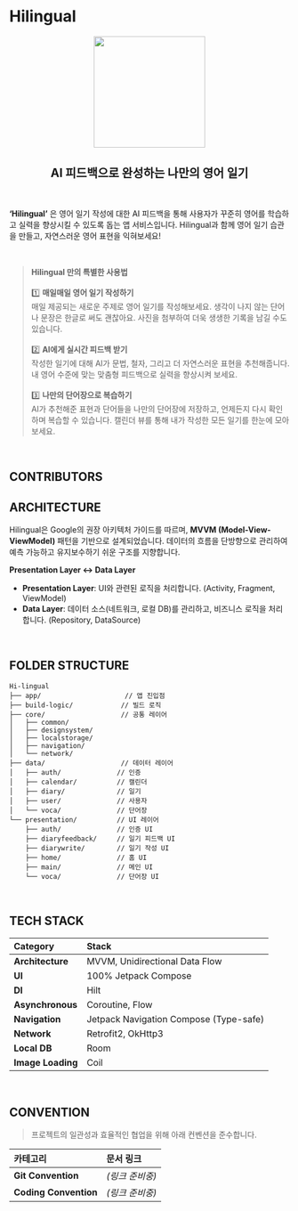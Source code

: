 # Hilingual

<p align="center">
  <img src="https://github.com/Hi-lingual/Hilingual-Android/assets/107945283/75555424-21b2-4423-a5d9-a705331487e9" width="200">
</p>

<h2 align="center">AI 피드백으로 완성하는 나만의 영어 일기</h2>

<br>

**‘Hilingual’** 은 영어 일기 작성에 대한 AI 피드백을 통해 사용자가 꾸준히 영어를 학습하고 실력을 향상시킬 수 있도록 돕는 앱 서비스입니다. Hilingual과 함께 영어 일기 습관을 만들고, 자연스러운 영어 표현을 익혀보세요!

<br>

> **Hilingual 만의 특별한 사용법** <br><br>
> 1️⃣ **매일매일 영어 일기 작성하기**<br>
> 매일 제공되는 새로운 주제로 영어 일기를 작성해보세요. 생각이 나지 않는 단어나 문장은 한글로 써도 괜찮아요. 사진을 첨부하여 더욱 생생한 기록을 남길 수도 있습니다.<br><br>
> 2️⃣ **AI에게 실시간 피드백 받기**<br>
> 작성한 일기에 대해 AI가 문법, 철자, 그리고 더 자연스러운 표현을 추천해줍니다. 내 영어 수준에 맞는 맞춤형 피드백으로 실력을 향상시켜 보세요.<br><br>
> 3️⃣ **나만의 단어장으로 복습하기**<br>
> AI가 추천해준 표현과 단어들을 나만의 단어장에 저장하고, 언제든지 다시 확인하며 복습할 수 있습니다. 캘린더 뷰를 통해 내가 작성한 모든 일기를 한눈에 모아보세요.<br>

<br>

## CONTRIBUTORS


## ARCHITECTURE
Hilingual은 Google의 권장 아키텍처 가이드를 따르며, **MVVM (Model-View-ViewModel)** 패턴을 기반으로 설계되었습니다. 데이터의 흐름을 단방향으로 관리하여 예측 가능하고 유지보수하기 쉬운 구조를 지향합니다.

**Presentation Layer ↔ Data Layer**

- **Presentation Layer**: UI와 관련된 로직을 처리합니다. (Activity, Fragment, ViewModel)
- **Data Layer**: 데이터 소스(네트워크, 로컬 DB)를 관리하고, 비즈니스 로직을 처리합니다. (Repository, DataSource)

<br>

## FOLDER STRUCTURE

```
Hi-lingual
├── app/                     // 앱 진입점
├── build-logic/            // 빌드 로직
├── core/                   // 공통 레이어
│   ├── common/
│   ├── designsystem/
│   ├── localstorage/
│   ├── navigation/
│   └── network/
├── data/                   // 데이터 레이어
│   ├── auth/              // 인증
│   ├── calendar/          // 캘린더
│   ├── diary/             // 일기
│   ├── user/              // 사용자
│   └── voca/              // 단어장
└── presentation/          // UI 레이어
    ├── auth/              // 인증 UI
    ├── diaryfeedback/     // 일기 피드백 UI
    ├── diarywrite/        // 일기 작성 UI
    ├── home/              // 홈 UI
    ├── main/              // 메인 UI
    └── voca/              // 단어장 UI
```

<br>

## TECH STACK
| Category | Stack                               |
| :--- |:------------------------------------|
| **Architecture** | MVVM, Unidirectional Data Flow |
| **UI** | 100% Jetpack Compose |
| **DI** | Hilt |
| **Asynchronous** | Coroutine, Flow |
| **Navigation** | Jetpack Navigation Compose (Type-safe) |
| **Network** | Retrofit2, OkHttp3 |
| **Local DB** | Room |
| **Image Loading**| Coil |

<br>

## CONVENTION
> 프로젝트의 일관성과 효율적인 협업을 위해 아래 컨벤션을 준수합니다.

| 카테고리 | 문서 링크 |
|:---|:---|
| **Git Convention** | *(링크 준비중)* |
| **Coding Convention** | *(링크 준비중)* |
